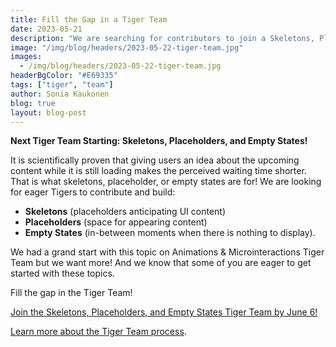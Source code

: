 ```yaml
---
title: Fill the Gap in a Tiger Team
date: 2023-05-21
description: "We are searching for contributors to join a Skeletons, Placeholders, and Empty States Tiger Team!"
image: "/img/blog/headers/2023-05-22-tiger-team.jpg"
images:
  - /img/blog/headers/2023-05-22-tiger-team.jpg
headerBgColor: "#E69335"
tags: ["tiger", "team"]
author: Sonia Kaukonen
blog: true
layout: blog-post
---
```


**Next Tiger Team Starting: Skeletons, Placeholders, and Empty States!**

It is scientifically proven that giving users an idea about the upcoming content while it is still loading makes the perceived waiting time shorter. That is what skeletons, placeholder, or empty states are for! We are looking for eager Tigers to contribute and build:

- **Skeletons** (placeholders anticipating UI content)
- **Placeholders** (space for appearing content)
- **Empty States** (in-between moments when there is nothing to display).

We had a grand start with this topic on Animations & Microinteractions Tiger Team but we want more! And we know that some of you are eager to get started with these topics.

Fill the gap in the Tiger Team!

[Join the Skeletons, Placeholders, and Empty States Tiger Team by June 6!](https://forms.gle/csv4WwJ7dVueLyTm8)

[Learn more about the Tiger Team process](/community/tiger-teams/).
